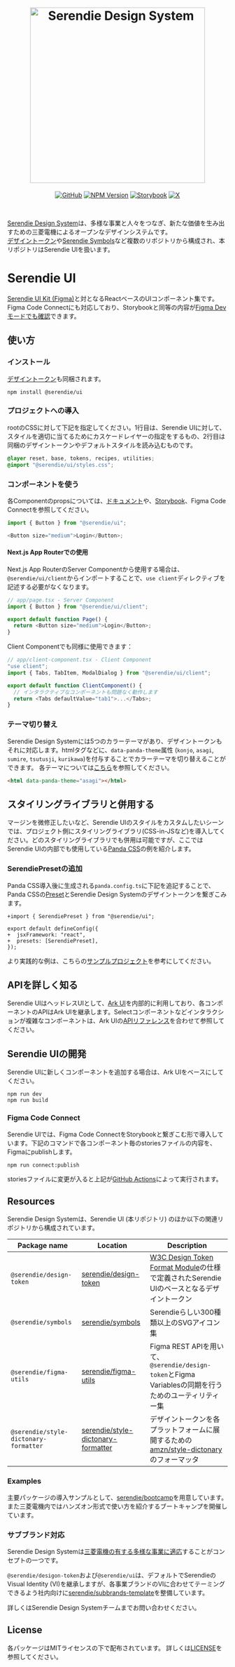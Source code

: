 <h1 align='center'>
  <picture>
    <source srcset='https://github.com/user-attachments/assets/afa39feb-f100-43f4-9f08-d11c81208dc8' media="(prefers-color-scheme: dark)" width='400px'/>
    <img src='https://github.com/user-attachments/assets/a6e4b78e-a50c-4c6b-b04a-bb159a826b65' alt="Serendie Design System" title="Serendie Design System" width='400px'/>
  </picture>
</h1>

<div align="center">

[![GitHub](https://img.shields.io/github/license/serendie/serendie?style=flat)](https://github.com/serendie/serendie/blob/main/LICENSE)
[![NPM Version](https://img.shields.io/npm/v/%40serendie%2Fui)](https://www.npmjs.com/package/@serendie/ui)
[![Storybook](https://cdn.jsdelivr.net/gh/storybookjs/brand@main/badge/badge-storybook.svg)](https://storybook.serendie.design/)
[![X](https://img.shields.io/twitter/follow/SerendieDesign)](https://x.com/SerendieDesign/)

</div>
<br/>

[Serendie Design System](https://serendie.design/)は、多様な事業と人々をつなぎ、新たな価値を生み出すための三菱電機によるオープンなデザインシステムです。<br/>
[デザイントークン](https://github.com/serendie/design-token)や[Serendie Symbols](https://github.com/serendie/serendie-symbols)など複数のリポジトリから構成され、本リポジトリはSerendie UIを扱います。

# Serendie UI

[Serendie UI Kit (Figma)](https://www.figma.com/community/file/1433690846108785966)と対となるReactベースのUIコンポーネント集です。Figma Code Connectにも対応しており、Storybookと同等の内容が[Figma Devモードでも確認](https://serendie.design/get-started/dev/#section-1)できます。

## 使い方

### インストール

[デザイントークン](https://github.com/serendie/design-token)も同梱されます。

```
npm install @serendie/ui
```

### プロジェクトへの導入

rootのCSSに対して下記を指定してください。1行目は、Serendie UIに対して、スタイルを適切に当てるためにカスケードレイヤーの指定をするもの、2行目は同梱のデザイントークンやデフォルトスタイルを読み込むものです。

```css
@layer reset, base, tokens, recipes, utilities;
@import "@serendie/ui/styles.css";
```

### コンポーネントを使う

各Componentのpropsについては、[ドキュメント](https://serendie.design/components/button/)や、[Storybook](https://storybook.serendie.design/?path=/story/components-button--medium)、Figma Code Connectを参照してください。

```js
import { Button } from "@serendie/ui";

<Button size="medium">Login</Button>;
```

#### Next.js App Routerでの使用

Next.js App RouterのServer Componentから使用する場合は、`@serendie/ui/client`からインポートすることで、`use client`ディレクティブを記述する必要がなくなります。

```js
// app/page.tsx - Server Component
import { Button } from "@serendie/ui/client";

export default function Page() {
  return <Button size="medium">Login</Button>;
}
```

Client Componentでも同様に使用できます：

```js
// app/client-component.tsx - Client Component
"use client";
import { Tabs, TabItem, ModalDialog } from "@serendie/ui/client";

export default function ClientComponent() {
  // インタラクティブなコンポーネントも問題なく動作します
  return <Tabs defaultValue="tab1">...</Tabs>;
}
```

### テーマ切り替え

Serendie Design Systemには5つのカラーテーマがあり、デザイントークンもそれに対応します。htmlタグなどに、`data-panda-theme`属性 (`konjo`, `asagi`, `sumire`, `tsutusji`, `kurikawa`)を付与することでカラーテーマを切り替えることができます。
各テーマについては[こちら](https://serendie.design/foundations/theming/)を参照してください。

```html
<html data-panda-theme="asagi"></html>
```

## スタイリングライブラリと併用する

マージンを微修正したいなど、Serendie UIのスタイルをカスタムしたいシーンでは、プロジェクト側にスタイリングライブラリ(CSS-in-JSなど)を導入してください。どのスタイリングライブラリでも併用は可能ですが、ここではSerendie UIの内部でも使用している[Panda CSS](https://panda-css.com/)の例を紹介します。

### SerendiePresetの追加

Panda CSS導入後に生成される`panda.config.ts`に下記を追記することで、Panda CSSの[Preset](https://panda-css.com/docs/customization/presets)とSerendie Design Systemのデザイントークンを繋ぎこみます。

```
+import { SerendiePreset } from "@serendie/ui";

export default defineConfig({
+  jsxFramework: "react",
+  presets: [SerendiePreset],
});
```

より実践的な例は、こちらの[サンプルプロジェクト](https://github.com/serendie/bootcamp?tab=readme-ov-file#%E3%82%B9%E3%82%BF%E3%82%A4%E3%83%AA%E3%83%B3%E3%82%B0%E3%83%A9%E3%82%A4%E3%83%96%E3%83%A9%E3%83%AA%E3%81%A8%E4%BD%B5%E7%94%A8%E3%81%99%E3%82%8B)を参考にしてください。

## APIを詳しく知る

Serendie UIはヘッドレスUIとして、[Ark UI](https://ark-ui.com/)を内部的に利用しており、各コンポーネントのAPIはArk UIを継承します。Selectコンポーネントなどインタラクションが複雑なコンポーネントは、Ark UIの[APIリファレンス](https://ark-ui.com/react/docs/components/select#api-reference)を合わせて参照してください。

## Serendie UIの開発

Serendie UIに新しくコンポーネントを追加する場合は、Ark UIをベースにしてください。

```
npm run dev
npm run build
```

### Figma Code Connect

Serendie UIでは、Figma Code ConnectをStorybookと繋ぎこむ形で導入しています。下記のコマンドで各コンポーネント毎のstoriesファイルの内容を、Figmaにpublishします。

```
npm run connect:publish
```

storiesファイルに変更が入ると上記が[GitHub Actions](https://github.com/serendie/serendie/blob/main/.github/workflows/publish-code-connect.yml)によって実行されます。

## Resources

Serendie Design Systemは、Serendie UI (本リポジトリ) のほか以下の関連リポジトリから構成されています。

| Package name                          | Location                                                                                     | Description                                                                                                                                               |
| ------------------------------------- | -------------------------------------------------------------------------------------------- | --------------------------------------------------------------------------------------------------------------------------------------------------------- |
| `@serendie/design-token`              | [serendie/design-token](https://github.com/serendie/design-token)                            | [W3C Design Token Format Module](https://serendie.design/foundations/design-tokens/#section-6)の仕様で定義されたSerendie UIのベースとなるデザイントークン |
| `@serendie/symbols`                   | [serendie/symbols](https://github.com/serendie/serendie-symbols)                             | Serendieらしい300種類以上のSVGアイコン集                                                                                                                  |
| `@serendie/figma-utils`               | [serendie/figma-utils](https://github.com/serendie/figma-utils)                              | Figma REST APIを用いて、`@serendie/design-token`とFigma Variablesの同期を行うためのユーティリティー集                                                     |
| `@serendie/style-dictonary-formatter` | [serendie/style-dictonary-formatter](https://github.com/serendie/style-dictionary-formatter) | デザイントークンを各プラットフォームに展開するための[amzn/style-dictonary](https://github.com/amzn/style-dictionary)のフォーマッタ                        |

### Examples

主要パッケージの導入サンプルとして、[serendie/bootcamp](https://github.com/serendie/bootcamp)を用意しています。また三菱電機内ではハンズオン形式で使い方を紹介するブートキャンプを開催しています。

### サブブランド対応

Serendie Design Systemは[三菱電機の有する多様な事業に適応](https://serendie.design/about/#section-3)することがコンセプトの一つです。

`@serendie/desigon-token`および`@serendie/ui`は、デフォルトでSerendieのVisual Identity (VI)を継承しますが、各事業ブランドのVIに合わせてテーミングできるよう社内向けに[serendie/subbrands-template](https://github.com/serendie/subbrands-template)を整備しています。

詳しくはSerendie Design Systemチームまでお問い合わせください。

## License

各パッケージはMITライセンスの下で配布されています。 詳しくは[LICENSE](/LICENSE)を参照してください。
